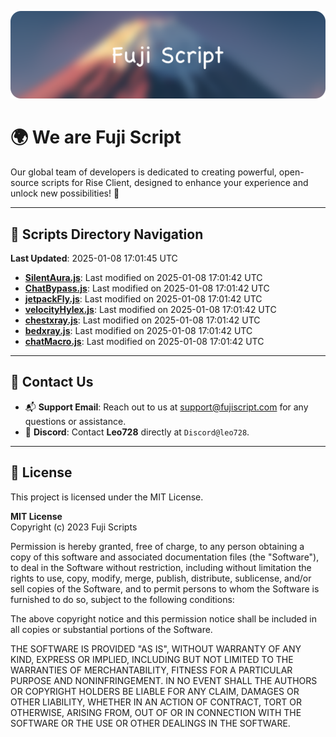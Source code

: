 ![Banner](.github/b.webp)

# 🌍 **We are Fuji Script**

Our global team of developers is dedicated to creating powerful, open-source scripts for Rise Client, designed to enhance your experience and unlock new possibilities! 🌟

---
<!-- SCRIPTS_NAVIGATION_START -->
## 📂 **Scripts Directory Navigation**

**Last Updated**: 2025-01-08 17:01:45 UTC

- **[SilentAura.js](scripts/SilentAura.js)**: Last modified on 2025-01-08 17:01:42 UTC
- **[ChatBypass.js](scripts/ChatBypass.js)**: Last modified on 2025-01-08 17:01:42 UTC
- **[jetpackFly.js](scripts/jetpackFly.js)**: Last modified on 2025-01-08 17:01:42 UTC
- **[velocityHylex.js](scripts/velocityHylex.js)**: Last modified on 2025-01-08 17:01:42 UTC
- **[chestxray.js](scripts/chestxray.js)**: Last modified on 2025-01-08 17:01:42 UTC
- **[bedxray.js](scripts/bedxray.js)**: Last modified on 2025-01-08 17:01:42 UTC
- **[chatMacro.js](scripts/chatMacro.js)**: Last modified on 2025-01-08 17:01:42 UTC

<!-- SCRIPTS_NAVIGATION_END -->

---

## 💬 **Contact Us**  
- 📬 **Support Email**: Reach out to us at [support@fujiscript.com](mailto:support@fujiscript.com) for any questions or assistance.  
- 💬 **Discord**: Contact **Leo728** directly at `Discord@leo728`.

---

## 📜 **License**

This project is licensed under the MIT License.  

**MIT License**  
Copyright (c) 2023 Fuji Scripts  

Permission is hereby granted, free of charge, to any person obtaining a copy of this software and associated documentation files (the "Software"), to deal in the Software without restriction, including without limitation the rights to use, copy, modify, merge, publish, distribute, sublicense, and/or sell copies of the Software, and to permit persons to whom the Software is furnished to do so, subject to the following conditions:  

The above copyright notice and this permission notice shall be included in all copies or substantial portions of the Software.  

THE SOFTWARE IS PROVIDED "AS IS", WITHOUT WARRANTY OF ANY KIND, EXPRESS OR IMPLIED, INCLUDING BUT NOT LIMITED TO THE WARRANTIES OF MERCHANTABILITY, FITNESS FOR A PARTICULAR PURPOSE AND NONINFRINGEMENT. IN NO EVENT SHALL THE AUTHORS OR COPYRIGHT HOLDERS BE LIABLE FOR ANY CLAIM, DAMAGES OR OTHER LIABILITY, WHETHER IN AN ACTION OF CONTRACT, TORT OR OTHERWISE, ARISING FROM, OUT OF OR IN CONNECTION WITH THE SOFTWARE OR THE USE OR OTHER DEALINGS IN THE SOFTWARE.  
